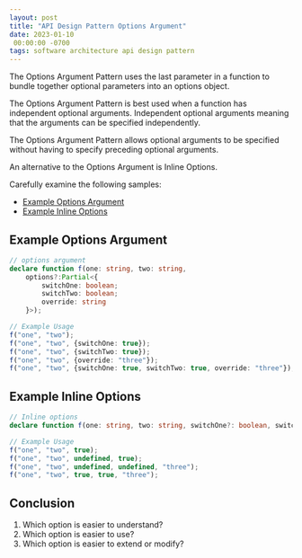 ```yaml
---
layout: post
title: "API Design Pattern Options Argument"
date: 2023-01-10
 00:00:00 -0700
tags: software architecture api design pattern
---
```


The Options Argument Pattern uses the last parameter in a function to bundle together optional parameters into an options object.

The Options Argument Pattern is best used when a function has independent optional arguments. Independent optional arguments meaning that the arguments can be specified independently.

The Options Argument Pattern allows optional arguments to be specified without having to specify preceding optional arguments.

An alternative to the Options Argument is Inline Options.

Carefully examine the following samples:

- [Example Options Argument](#example-options-argument)
- [Example Inline Options](#example-inline-options)

## Example Options Argument

```typescript
// options argument
declare function f(one: string, two: string, 
    options?:Partial<{ 
        switchOne: boolean;
        switchTwo: boolean;
        override: string
    }>);

// Example Usage
f("one", "two");
f("one", "two", {switchOne: true});
f("one", "two", {switchTwo: true});
f("one", "two", {override: "three"});
f("one", "two", {switchOne: true, switchTwo: true, override: "three"});
```

## Example Inline Options

```typescript
// Inline options
declare function f(one: string, two: string, switchOne?: boolean, switchTwo?: boolean, override?: string);

// Example Usage
f("one", "two", true);
f("one", "two", undefined, true);
f("one", "two", undefined, undefined, "three");
f("one", "two", true, true, "three");
```

## Conclusion

1. Which option is easier to understand?
1. Which option is easier to use?
1. Which option is easier to extend or modify?

